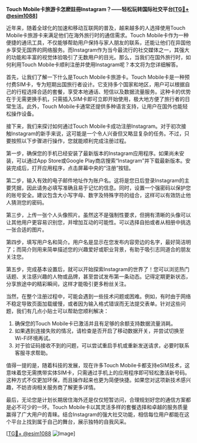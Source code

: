 **Touch Mobile卡旅游卡怎麽註冊Instagram？——轻松玩转国际社交平台[[TG💪+ @esim1088](https://t.me/s/esim1088)]**

近年来，随着全球化的加速和移动互联网的普及，越来越多的人选择使用Touch Mobile卡旅游卡来满足他们在海外旅行时的通信需求。Touch Mobile卡作为一种便捷的通讯工具，不仅能够帮助用户保持与家人朋友的联系，还能让他们在异国他乡享受无国界的网络服务。而Instagram作为当今最流行的社交媒体之一，其强大的功能和丰富的视觉体验吸引了无数用户的目光。那么，当我们在国外旅行时，如何利用Touch Mobile卡顺利注册并使用Instagram呢？本文将为您详细解答。

首先，让我们了解一下什么是Touch Mobile卡旅游卡。Touch Mobile卡是一种预付费SIM卡，专为短期出国旅行者设计。它支持多个国家和地区，用户可以根据自己的行程选择合适的套餐，享受本地通话、短信以及数据流量服务。这种卡的优势在于无需更换手机，只需插入SIM卡即可立即开始使用，极大地方便了旅行者的日常生活。此外，Touch Mobile卡通常还提供多种语言支持，让用户在国外也能轻松操作设备。

接下来，我们来探讨如何通过Touch Mobile卡成功注册Instagram。对于初次接触Instagram的新手来说，这可能是一个令人兴奋但又略显复杂的任务。不过，只要按照以下步骤进行操作，您就能顺利完成注册过程。

第一步，确保您的手机已经安装了最新版本的Instagram应用程序。如果尚未安装，可以通过App Store或Google Play商店搜索“Instagram”并下载最新版本。安装完成后，打开应用程序，点击屏幕中央的“注册”按钮。

第二步，输入有效的电子邮件地址作为账户名。这将是您日后登录Instagram的主要凭据，因此请务必填写准确且易于记忆的信息。同时，设置一个强密码以保护您的账号安全。建议包含大小写字母、数字及特殊字符的组合，这样可以有效防止他人猜测您的密码。

第三步，上传一张个人头像照片。虽然这不是强制性要求，但拥有清晰的头像可以让其他用户更容易识别您，并增加互动的可能性。可以选择自拍或者从相册中挑选一张合适的图片。

第四步，填写用户名和简介。用户名是显示在您发布内容旁边的名字，最好简洁明了；而简介则用来简单描述您的兴趣爱好或职业背景，有助于吸引志同道合的朋友关注您。

第五步，完成基本设置后，就可以开始探索Instagram的世界了！您可以浏览热门话题、关注感兴趣的人物或品牌，甚至尝试发布第一条动态。记得定期更新状态，分享旅途中的精彩瞬间，这样才能吸引更多粉丝关注。

当然，在整个注册过程中，可能会遇到一些技术问题或困难。例如，有时由于网络不稳定导致页面加载缓慢，或者因为输入格式错误而无法提交表单。针对这些问题，我们有几点小贴士可以帮助您顺利解决：

1. 确保您的Touch Mobile卡已激活并且有足够的余额支持数据流量消耗。
2. 如果遇到连接失败的情况，请检查是否开启了移动数据开关，并尝试切换至Wi-Fi环境再试。
3. 对于验证码接收不到的问题，可以尝试重启手机或重新发送请求，必要时联系客服寻求帮助。

值得一提的是，随着科技的发展，现在许多Touch Mobile卡都支持eSIM技术，这意味着您无需携带实体SIM卡，只需通过手机上的应用程序即可轻松激活新号码。这种方式不仅更加环保，而且操作起来也更为简便快捷。如果您对这项新技术感兴趣，不妨咨询相关服务商了解更多详情。

最后，无论您是计划长期居住海外还是仅仅短暂访问，合理规划好您的通信方案都是必不可少的一环。Touch Mobile卡以其灵活多样的套餐选择和卓越的服务质量赢得了广大用户的青睐。结合Instagram的强大社交功能，相信每位用户都能在这个平台上找到属于自己的舞台，展示独特的自我风采。

[[TG💪+ @esim1088](https://t.me/s/esim1088) ![Image](https://i.postimg.cc/4NQfJmqS/Snipaste-2025-05-13-00-14-12.png)]